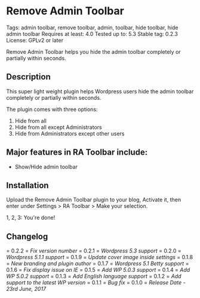 # Remove Admin Toolbar

Tags: admin toolbar, remove toolbar, admin, toolbar, hide toolbar, hide admin toolbar
Requires at least: 4.0
Tested up to: 5.3
Stable tag: 0.2.3
License: GPLv2 or later

Remove Admin Toolbar helps you hide the admin toolbar completely or partially within seconds.

## Description

This super light weight plugin helps Wordpress users hide the admin toolbar completely or partially within seconds.

The plugin comes with three options:

1. Hide from all
2. Hide from all except Administrators
3. Hide from Administrators except other users

## Major features in RA Toolbar include:

- Show/Hide admin toolbar

## Installation

Upload the Remove Admin Toolbar plugin to your blog, Activate it, then enter under Settings > RA Toolbar > Make your selection.

1, 2, 3: You're done!

## Changelog

= 0.2.2 =
_Fix version number_
= 0.2.1 =
_Wordpress 5.3 support_
= 0.2.0 =
_Wordpress 5.1.1 support_
= 0.1.9 =
_Update cover image inside settings_
= 0.1.8 =
_New branding and plugin author_
= 0.1.7 =
_Wordpress 5.1 Betty support_
= 0.1.6 =
_Fix display issue on IE_
= 0.1.5 =
_Add WP 5.0.3 support_
= 0.1.4 =
_Add WP 5.0.2 support_
= 0.1.3 =
_Add English language support_
= 0.1.2 =
_Add support to the latest WP version_
= 0.1.1 =
_Bug fix_
= 0.1.0 =
_Release Date - 23rd June, 2017_
